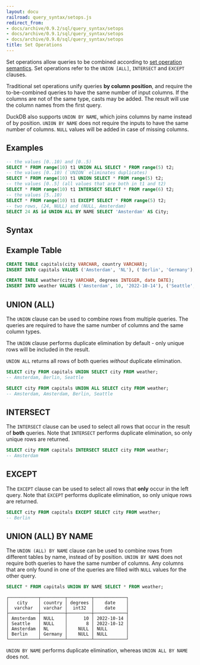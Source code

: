 ```yaml
---
layout: docu
railroad: query_syntax/setops.js
redirect_from:
- docs/archive/0.9.2/sql/query_syntax/setops
- docs/archive/0.9.1/sql/query_syntax/setops
- docs/archive/0.9.0/sql/query_syntax/setops
title: Set Operations
---
```


Set operations allow queries to be combined according to [set operation semantics](https://en.wikipedia.org/wiki/Set_(mathematics)#Basic_operations). Set operations refer to the `UNION [ALL]`, `INTERSECT` and `EXCEPT` clauses.

Traditional set operations unify queries **by column position**, and require the to-be-combined queries to have the same number of input columns. If the columns are not of the same type, casts may be added.  The result will use the column names from the first query.

DuckDB also supports `UNION BY NAME`, which joins columns by name instead of by position. `UNION BY NAME` does not require the inputs to have the same number of columns. `NULL` values will be added in case of missing columns. 

## Examples

```sql
-- the values [0..10) and [0..5)
SELECT * FROM range(10) t1 UNION ALL SELECT * FROM range(5) t2;
-- the values [0..10) (`UNION` eliminates duplicates)
SELECT * FROM range(10) t1 UNION SELECT * FROM range(5) t2;
-- the values [0..5] (all values that are both in t1 and t2)
SELECT * FROM range(10) t1 INTERSECT SELECT * FROM range(6) t2;
-- the values [5..10)
SELECT * FROM range(10) t1 EXCEPT SELECT * FROM range(5) t2;
-- two rows, (24, NULL) and (NULL, Amsterdam)
SELECT 24 AS id UNION ALL BY NAME SELECT 'Amsterdam' AS City;
```

## Syntax

<div id="rrdiagram"></div>

## Example Table

```sql
CREATE TABLE capitals(city VARCHAR, country VARCHAR);
INSERT INTO capitals VALUES ('Amsterdam', 'NL'), ('Berlin', 'Germany');

CREATE TABLE weather(city VARCHAR, degrees INTEGER, date DATE);
INSERT INTO weather VALUES ('Amsterdam', 10, '2022-10-14'), ('Seattle', 8, '2022-10-12');
```

## UNION (ALL)

The `UNION` clause can be used to combine rows from multiple queries. The queries are required to have the same number of columns and the same column types.

The `UNION` clause performs duplicate elimination by default - only unique rows will be included in the result.

`UNION ALL` returns all rows of both queries *without* duplicate elimination.

```sql
SELECT city FROM capitals UNION SELECT city FROM weather;
-- Amsterdam, Berlin, Seattle

SELECT city FROM capitals UNION ALL SELECT city FROM weather;
-- Amsterdam, Amsterdam, Berlin, Seattle
```

## INTERSECT

The `INTERSECT` clause can be used to select all rows that occur in the result of **both** queries. Note that `INTERSECT` performs duplicate elimination, so only unique rows are returned.

```sql
SELECT city FROM capitals INTERSECT SELECT city FROM weather;
-- Amsterdam
```

## EXCEPT

The `EXCEPT` clause can be used to select all rows that **only** occur in the left query. Note that `EXCEPT` performs duplicate elimination, so only unique rows are returned.

```sql
SELECT city FROM capitals EXCEPT SELECT city FROM weather;
-- Berlin
```

## UNION (ALL) BY NAME

The `UNION (ALL) BY NAME` clause can be used to combine rows from different tables by name, instead of by position. `UNION BY NAME` does not require both queries to have the same number of columns. Any columns that are only found in one of the queries are filled with `NULL` values for the other query.   

```sql
SELECT * FROM capitals UNION BY NAME SELECT * FROM weather;
```

```text
┌───────────┬─────────┬─────────┬────────────┐
│   city    │ country │ degrees │    date    │
│  varchar  │ varchar │  int32  │    date    │
├───────────┼─────────┼─────────┼────────────┤
│ Amsterdam │ NULL    │      10 │ 2022-10-14 │
│ Seattle   │ NULL    │       8 │ 2022-10-12 │
│ Amsterdam │ NL      │    NULL │ NULL       │
│ Berlin    │ Germany │    NULL │ NULL       │
└───────────┴─────────┴─────────┴────────────┘
```

`UNION BY NAME` performs duplicate elimination, whereas `UNION ALL BY NAME` does not.